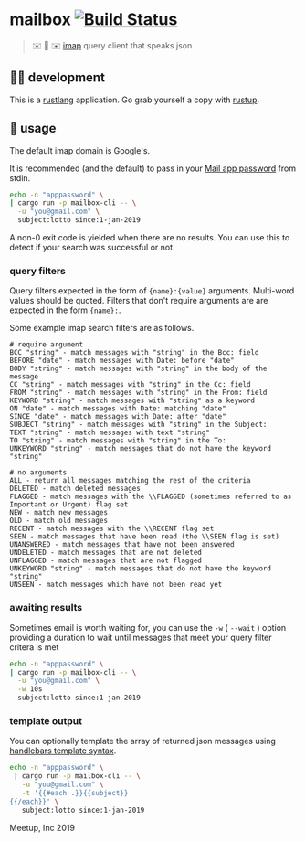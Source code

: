 # mailbox [![Build Status](https://travis-ci.com/meetup/mailbox.svg?branch=master)](https://travis-ci.com/meetup/mailbox)

> ✉️ 💌 ✉️ [imap](https://en.wikipedia.org/wiki/Internet_Message_Access_Protocol) query client that speaks json

## 👩‍🏭 development

This is a [rustlang](https://www.rust-lang.org/en-US/) application.
Go grab yourself a copy with [rustup](https://rustup.rs/).

## 🤸 usage

The default imap domain is Google's.

It is recommended (and the default) to pass in your [Mail app password](https://support.google.com/accounts/answer/185833?hl=en) from stdin.

```sh
echo -n "apppassword" \
| cargo run -p mailbox-cli -- \
  -u "you@gmail.com" \
  subject:lotto since:1-jan-2019
```

A non-0 exit code is yielded when there are no results. You can use this to detect if your
search was successful or not.

### query filters

Query filters expected in the form of `{name}:{value}` arguments. Multi-word values should be quoted. Filters that don't require arguments are are expected in the form `{name}:`.

Some example imap search filters are as follows.

```
# require argument
BCC "string" - match messages with "string" in the Bcc: field
BEFORE "date" - match messages with Date: before "date"
BODY "string" - match messages with "string" in the body of the message
CC "string" - match messages with "string" in the Cc: field
FROM "string" - match messages with "string" in the From: field
KEYWORD "string" - match messages with "string" as a keyword
ON "date" - match messages with Date: matching "date"
SINCE "date" - match messages with Date: after "date"
SUBJECT "string" - match messages with "string" in the Subject:
TEXT "string" - match messages with text "string"
TO "string" - match messages with "string" in the To:
UNKEYWORD "string" - match messages that do not have the keyword "string"

# no arguments
ALL - return all messages matching the rest of the criteria
DELETED - match deleted messages
FLAGGED - match messages with the \\FLAGGED (sometimes referred to as Important or Urgent) flag set
NEW - match new messages
OLD - match old messages
RECENT - match messages with the \\RECENT flag set
SEEN - match messages that have been read (the \\SEEN flag is set)
UNANSWERED - match messages that have not been answered
UNDELETED - match messages that are not deleted
UNFLAGGED - match messages that are not flagged
UNKEYWORD "string" - match messages that do not have the keyword "string"
UNSEEN - match messages which have not been read yet
```

### awaiting results

Sometimes email is worth waiting for, you can use the `-w` ( `--wait` ) option providing a
duration to wait until messages that meet your query filter critera is met

```sh
echo -n "apppassword" \
| cargo run -p mailbox-cli -- \
  -u "you@gmail.com" \
  -w 10s
  subject:lotto since:1-jan-2019
```

### template output

You can optionally template the array of returned json messages using [handlebars template syntax](https://handlebarsjs.com/).

```sh
echo -n "apppassword" \
 | cargo run -p mailbox-cli -- \
   -u "you@gmail.com" \
   -t '{{#each .}}{{subject}}
{{/each}}' \
   subject:lotto since:1-jan-2019
```

Meetup, Inc 2019
